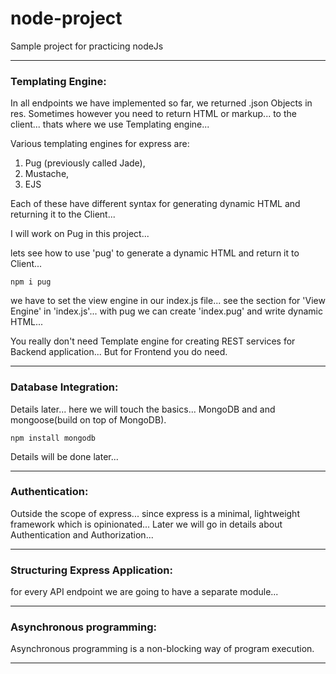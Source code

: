 # node-project
Sample project for practicing nodeJs

___
### Templating Engine:
In all endpoints we have implemented so far, we returned .json Objects in res. Sometimes however you need to return HTML or markup... to the client... thats where we use Templating engine... 

Various templating engines for express are:
1. Pug (previously called Jade), 
2. Mustache, 
3. EJS

Each of these have different syntax for generating dynamic HTML and returning it to the Client... 

I will work on Pug in this project... 

lets see how to use 'pug' to generate a dynamic HTML and return it to Client... 
```
npm i pug
```
we have to set the view engine in our index.js file... see the section for 'View Engine' in 'index.js'... with pug we can create 'index.pug' and write dynamic HTML... 

You really don't need Template engine for creating REST services for Backend application... But for Frontend you do need.

___
### Database Integration:
Details later... here we will touch the basics... 
MongoDB and and mongoose(build on top of MongoDB).

```
npm install mongodb
```
Details will be done later...

___
### Authentication:
Outside the scope of express... since express is a minimal, lightweight framework which is opinionated... Later we will go in details about Authentication and Authorization... 

___
### Structuring Express Application:
for every API endpoint we are going to have a separate module... 

___
### Asynchronous programming:
Asynchronous programming is a non-blocking way of program execution.

___

